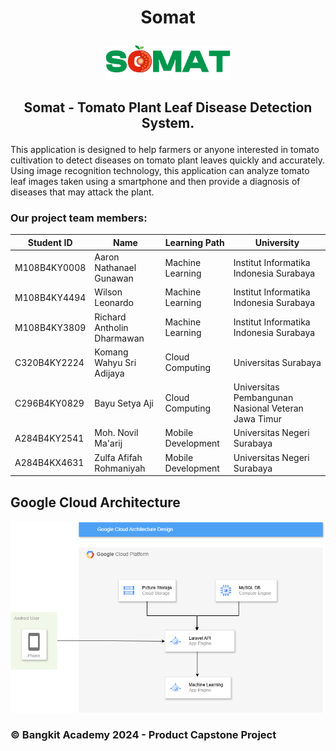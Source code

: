 # <p align="center">Somat</p>

<p align="center">
  <img width="200" src="https://github.com/BangkitCapstone/.github/blob/main/profile/logo1.png">
</p>

## <p align="center">Somat - Tomato Plant Leaf Disease Detection System.</p>

This application is designed to help farmers or anyone interested in tomato cultivation to detect diseases on tomato plant leaves quickly and accurately. Using image recognition technology, this application can analyze tomato leaf images taken using a smartphone and then provide a diagnosis of diseases that may attack the plant.

### Our project team members:
|Student ID|Name|Learning Path|University|
|-----|-----|-----|-----|
|M108B4KY0008|Aaron Nathanael Gunawan|Machine Learning|Institut Informatika Indonesia Surabaya|
|M108B4KY4494|Wilson Leonardo|Machine Learning|Institut Informatika Indonesia Surabaya|
|M108B4KY3809|Richard Antholin Dharmawan|Machine Learning|Institut Informatika Indonesia Surabaya|
|C320B4KY2224|Komang Wahyu Sri Adijaya|Cloud Computing|Universitas Surabaya|
|C296B4KY0829|Bayu Setya Aji |Cloud Computing|Universitas Pembangunan Nasional Veteran Jawa Timur|
|A284B4KY2541|Moh. Novil Ma'arij|Mobile Development|Universitas Negeri Surabaya|
|A284B4KX4631|Zulfa Afifah Rohmaniyah|Mobile Development|Universitas Negeri Surabaya|

## Google Cloud Architecture
![somat-architecture](https://github.com/BangkitCapstone/.github/blob/main/profile/cloud_architecture.png)

### &copy; Bangkit Academy 2024 - Product Capstone Project

